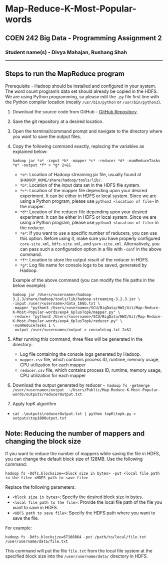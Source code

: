 # Map-Reduce-K-Most-Popular-words
## COEN 242 Big Data - Programming Assignment 2
### Student name(s) - Divya Mahajan, Rushang Shah

---

## Steps to run the MapReduce program

Prerequisite - Hadoop should be installed and configured in your system. The word count program’s data set should already be copied in the HDFS. We are using Python programming, so please edit the `.py` file first line with the Python compiler location (mostly `/usr/bin/python` or `/usr/bin/python3`).

1. Download the source code from GitHub - [GitHub Repository](https://github.com/divaamahajan/Map-Reduce-K-Most-Popular-words.git).
2. Save the git repository at a desired location.
3. Open the terminal/command prompt and navigate to the directory where you want to save the output files.
4. Copy the following command exactly, replacing the variables as explained below:
	
	```shell
	hadoop jar *a* -input *b* -mapper *c* -reducer *d* -numReduceTasks *e* -output *f* > *g* 2>&1 
	```
	
	- `*a*`: Location of Hadoop streaming jar file, usually found at `$HADOOP_HOME/share/hadoop/tools/lib/`.
	- `*b*`: Location of the input data set in the HDFS file system.
	- `*c*`: Location of the mapper file depending upon your desired experiment. It can be either in HDFS or local system. Since we are using a Python program, please use `python3 <location of file>` in the mapper.
	- `*d*`: Location of the reducer file depending upon your desired experiment. It can be either in HDFS or local system. Since we are using a Python program, please use `python3 <location of file>` in the reducer.
	- `*e*`: If you want to use a specific number of reducers, you can use this option. Before using it, make sure you have properly configured `core-site.xml`, `hdfs-site.xml`, and `yarn-site.xml`. Alternatively, you can pass such a configuration option in a file with `-conf` in the above command.
	- `*f*`: Location to store the output result of the reducer in HDFS.
	- `*g*`: Log file name for console logs to be saved, generated by Hadoop.

	Example of the above command (you can modify the file paths in the below example):

	```shell
	hadoop jar /Users/<username>/hadoop-3.2.3/share/hadoop/tools/lib/hadoop-streaming-3.2.3.jar \
	-input /user/<username>/data_16Gb.txt \
	-mapper "python3 /Users/<username>/SCU/BigData/HW2/Git/Map-Reduce-K-Most-Popular-words/exp4_6plusTopk/mapper.py" \
	-reducer "python3 /Users/<username>/SCU/BigData/HW2/Git/Map-Reduce-K-Most-Popular-words/exp4_6plusTopk/reducer.py" \
	-numReduceTasks 1 \
	-output /user/<username>/output > consoleLog.txt 2>&1
	```
	
5. After running this command, three files will be generated in the directory:
	- Log file containing the console logs generated by Hadoop.
	- `mapper.csv` file, which contains process ID, runtime, memory usage, CPU utilization for each mapper
	- `reducer.csv` file, which contains process ID, runtime, memory usage, CPU utilization for each mapper

6. Download the output generated by reducer
	-` hadoop fs -getmerge /user/<username>/output  ~/Users/Public/Map-Reduce-K-Most-Popular-words/outputs/reducerOutput.txt`

7. Apply topK algorithm
 - `cat .\outputs\reducerOutput.txt | python topK\topk.py > outputs\top100Output.txt `

## Note: Reducing the number of mappers and changing the block size

If you want to reduce the number of mappers while saving the file in HDFS, you can change the default block size of 128MB. Use the following command:

```shell
hadoop fs -Ddfs.blocksize=<block size in bytes> -put <local file path to the file> <HDFS path to save file>
```

Replace the following parameters:

- `<block size in bytes>`: Specify the desired block size in bytes.
- `<local file path to the file>`: Provide the local file path of the file you want to save in HDFS.
- `<HDFS path to save file>`: Specify the HDFS path where you want to save the file.

For example:

```shell
hadoop fs -Ddfs.blocksize=67108864 -put /path/to/local/file.txt /user/username/data/file.txt
```

This command will put the file `file.txt` from the local file system at the specified block size into the `/user/username/data/` directory in HDFS.
